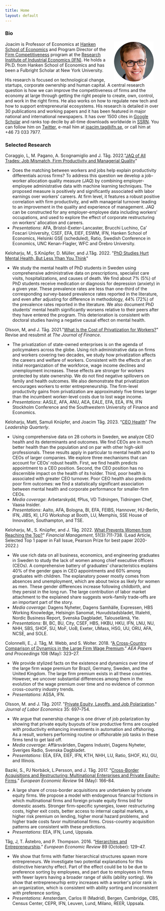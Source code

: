 ```yaml
---
title: Home
layout: default
---
```


### Bio
<img src="/assets/pictures/joacim_round.jpg" align="right" hspace="20">Joacim is Professor of Economics at [Hanken School of Economics](https://www.hanken.fi) and Program Director of the [Firm Competitiveness](https://www.ifn.se/en/research-programs/firm-competitiveness/) program at the [Research Institute of Industrial Economics (IFN)](https://www.ifn.se/en/). He holds a Ph.D. from Hanken School of Economics and has been a Fulbright Scholar at New York University.

His research is focused on technological change, startups, corporate ownership and human capital. A central research question is how we can improve the competitiveness of firms and the economy at large through getting the right people to create, own, control, and work in the right firms. He also works on how to regulate new tech and how to support entrepreneurial ecosystems. His research is detailed in over 30 publications and working papers and it has been featured in major national and international newspapers. It has over 1500 cites in [Google Scholar](http://scholar.google.com/citations?user=Q0dCshQAAAAJ&amp;hl=en) and ranks top decile by all-time downloads worldwide in [SSRN](https://papers.ssrn.com/sol3/cf_dev/AbsByAuth.cfm?per_id=397712). You can follow him on [Twitter](https://twitter.com/joacimtag), e-mail him at [joacim.tag@ifn.se](mailto:joacim.tag@ifn.se), or call him at +46 73 033 7977.

### Selected Research

Coraggio, L, M. Pagano, A. Scognamiglio and J. Tåg. 2022."[JAQ of All Trades: Job Mismatch, Firm Productivity and Managerial Quality](https://papers.ssrn.com/sol3/papers.cfm?abstract_id=4069721)" 
* Does the matching between workers and jobs help explain productivity differentials across firms? To address this question we develop a job-worker allocation quality measure (*JAQ*) by combining employer-employee administrative data with machine learning techniques. The proposed measure is positively and significantly associated with labor earnings over workers’ careers. At firm level, it features a robust positive correlation with firm productivity, and with managerial turnover leading to an improvement in the quality and experience of management. *JAQ* can be constructed for any employer-employee data including workers’ occupations, and used to explore the effect of corporate restructuring on workers’ allocation and careers.
* <em>Presentations</em>: AFA, Bristol-Exeter-Lancaster, Brucchi Luchino, Ca’ Foscari University, CSEF, EFA, EIEF, ESWM, IFN, Hanken School of Economics, Helsinki GSE (scheduled), Ratio, Swedish Conference in Economics, UNC Kenan-Flagler, WFC and Örebro University.

Keloharju, M., S.Knüpfer, D. Müller, and J.Tåg. 2022. "[PhD Studies Hurt Mental Health, But Less Yhan You Think](https://papers.ssrn.com/sol3/papers.cfm?abstract_id=4190289)"
* We study the mental health of PhD students in Sweden using comprehensive administrative data on prescriptions, specialist care visits, hospitalizations, and causes of death. We find about 7% (5%) of PhD students receive medication or diagnosis for depression (anxiety) in a given year. These prevalence rates are less than one-third of the corresponding survey-based prevalence rates reported in the literature, and even after adjusting for difference in methodology, 44% (72%) of the prevalence rates reported in the literature. We also document PhD students’ mental health significantly worsens relative to their peers after they have entered the program. This deterioration is consistent with doctoral studies having a negative causal effect on mental health. 

Olsson, M, and J. Tåg. 2021."[What Is the Cost of Privatization for Workers?](https://doi.org/10.2139/ssrn.3134462)" Revise and resubmit at *The Journal of Finance*. 
* The privatization of state-owned enterprises is on the agenda of policymakers across the globe. Using rich administrative data on firms and workers covering two decades, we study how privatization affects the careers and welfare of workers. Consistent with the effects of an initial reorganization of the workforce, wage income declines and unemployment increases. These effects are stronger for workers protected by state ownership. We do not find negative spillovers on family and health outcomes. We also demonstrate that privatization encourages workers to enter entrepreneurship. The firm-level productivity gains from privatization are approximately five times larger than the incumbent worker-level costs due to lost wage income.
* <em>Presentations</em>: AASLE, AFA, ANU, AEA, EALE, EFA, EEA, IFN, IFN Stockholm Conference and the Southwestern University of Finance and Economics.

Keloharju, Matti, Samuli Knüpfer, and Joacim Tåg. 2023. “[CEO Health](https://doi.org/10.1016/j.leaqua.2022.101672)” *The Leadership Quarterly*.
* Using comprehensive data on 28 cohorts in Sweden, we analyze CEO health and its determinants and outcomes. We find CEOs are in much better health than the population and on par with other high-skill professionals. These results apply in particular to mental health and to CEOs of larger companies. We explore three mechanisms that can account for CEOs’ robust health. First, we find health predicts appointment to a CEO position. Second, the CEO position has no discernible impact on the health of its holder. Third, poor health is associated with greater CEO turnover. Poor CEO health also predicts poor firm outcomes: we find a statistically significant association between mental health and corporate performance for smaller-firm CEOs.
* <em>Media coverage</em>: Arbetarskydd, fPlus, VD Tidningen, Tidningen Chef, Vaasa Insider. 
* <em>Presentations</em>: Aalto, AFA, Bologna, BI, EFA, FEIBS, Hannover, HU-Berlin, IFN, JIBS, KI, LFG Workshop at Booth, LU, Memphis, SSE House of Innovation, Southampton, and TSE.

Keloharju, M., S. Knüpfer, and J. Tåg. 2022. [What Prevents Women from Reaching the Top?](https://doi.org/10.1111/fima.12390)" *Financial Management*, 51(3):711-738. (Lead Article, Selected Top 1 paper in Fall Issue, Pearson Prize for best paper 2020-2022.)
* We use rich data on all business, economics, and engineering graduates in Sweden to study the lack of women among chief executive officers (CEOs). A comprehensive battery of graduates’ characteristics explains 40% of the gender gaps in CEO appointments and 60% among graduates with children. The explanatory power mostly comes from absences and unemployment, which are about twice as likely for women as men. These gender differences increase following childbirth, and they persist in the long run. The large contribution of labor market attachment to the explained share suggests work–family trade-offs are an important part of the story.
* <em>Media coverage</em>: Dagens Nyheter, Dagens Samhälle, Expressen, HBS Working Knowledge, Helsingin Sanomat, Huvudstadsbladet, Iltalehti, Nordic Business Report, Svenska Dagbladet, Talouselämä, Yle.
* <em>Presentations</em>: BI, BC, BU, City, CSEF, HBS, HKBU, HKU, IFN, LNU, NU, NHH, SBS, SHOF, SU, MoF, UoB, Exeter, UMass, HSG, UU, ORU, AFA, NCSE, and SOLE.

Colonnelli, E., J. Tåg, M. Webb, and S. Wolter. 2018. “[A Cross-Country Comparison of Dynamics in the Large Firm Wage Premium](https://doi.org/10.1257/pandp.20181067).” *AEA Papers and Proceedings* 108 (May): 323–27.
* We provide stylized facts on the existence and dynamics over time of the large firm wage premium for Brazil, Germany, Sweden, and the United Kingdom. The large firm premium exists in all these countries. However, we uncover substantial differences among them in the evolution of the wage premium over time and no evidence of common cross-country industry trends.
* <em>Presentations</em>: ASSA, IFN.

Olsson, M. and J. Tåg. 2017. "[Private Equity, Layoffs, and Job Polarization](https://doi.org/10.1086/690712)." <em>Journal of Labor Economics</em> 35: 697–754.
* We argue that ownership change is one driver of job polarization by showing that private equity buyouts of low productive firms are coupled with productivity enhancing investments in automation and offshoring. As a result, workers performing routine or offshorable job tasks in these firms tend to get laid off. 
* <em>Media coverage</em>: Affärsvärlden, Dagens Industri, Dagens Nyheter, Sveriges Radio, Svenska Dagbladet.
* <em>Presentations</em>: EEA, EFA, EIEF, IFN, KTH, NHH, LU, Ratio, SHOF, KU, GU, and Illinois.

Baziki, S., PJ Norbäck, L.Persson, and J. Tåg. 2017. “[Cross-Border Acquisitions and Restructuring: Multinational Enterprises and Private Equity-Firms](https://doi.org/10.1016/j.euroecorev.2017.02.012).” *European Economic Review* 94 (May): 166–84.
* A large share of cross-border acquisitions are undertaken by private equity firms. We propose a model with endogenous financial frictions in which multinational firms and foreign private equity firms bid for domestic assets. Stronger firm-specific synergies, lower restructuring costs, higher exit costs, better access to internal capital markets, a higher risk premium on lending, higher moral hazard problems, and higher trade costs favor multinational firms. Cross-country acquisition patterns are consistent with these predictions.
* <em>Presentations</em>: EEA, IFN, Lund, Uppsala.

Tåg, J, T. Åstebro, and P. Thompson. 2016. “[Hierarchies and Entrepreneurship](https://doi.org/10.1016/j.euroecorev.2016.06.007).” *European Economic Review* 89 (October): 129–47.
* We show that firms with flatter hierarchical structures spawn more entrepreneurs. We investigate two potential explanations for this distinctive hierarchy effect. Part of the effect could be to be due to preference sorting by employees, and part due to employees in firms with fewer layers having a broader range of skills (ability sorting). We show that entrepreneurhip entry increases with a worker's prior rank in an organization, which is consistent with ability sorting and inconsistent with preference sorting.
* <em>Presentations</em>: Amsterdam, Carlos III (Madrid), Bergen, Cambridge, CBS, Census Center, CEPR, IFN, Leuven, Lund, Milano, REER, Uppsala.

